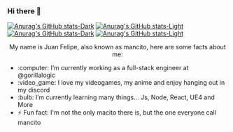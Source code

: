 ### Hi there 👋

<!--
**mancito321/mancito321** is a ✨ _special_ ✨ repository because its `README.md` (this file) appears on your GitHub profile.

My name is Juan Felipe, also known as mancito. 

- :computer: I’m currently working on ...
- 🌱 I’m currently learning ...
- 👯 I’m looking to collaborate on ...
- 🤔 I’m looking for help with ...
- 💬 Ask me about ...
- 📫 How to reach me: ...
- 😄 Pronouns: ...
- ⚡ Fun fact: ...
-->
[![Anurag's GitHub stats-Dark](https://github-readme-stats.vercel.app/api?username=juanllanoGL&show_icons=true&theme=dark#gh-dark-mode-only)](https://github.com/anuraghazra/github-readme-stats#gh-dark-mode-only)
[![Anurag's GitHub stats-Light](https://github-readme-stats.vercel.app/api?username=juanllanoGL&show_icons=true&theme=default#gh-light-mode-only)](https://github.com/anuraghazra/github-readme-stats#gh-light-mode-only)
[![Anurag's GitHub stats-Dark](https://github-readme-stats.vercel.app/api?username=mancito321&show_icons=true&theme=dark#gh-dark-mode-only)](https://github.com/anuraghazra/github-readme-stats#gh-dark-mode-only)
[![Anurag's GitHub stats-Light](https://github-readme-stats.vercel.app/api?username=mancito321&show_icons=true&theme=default#gh-light-mode-only)](https://github.com/anuraghazra/github-readme-stats#gh-light-mode-only)
<p align="center">My name is Juan Felipe, also known as mancito, here are some facts about me:</p>
<ul> 
  <li>:computer: I’m currently working as a full-stack engineer at @gorillalogic  </li>
  <li>:video_game:  I love my videogames, my anime and enjoy hanging out in my discord</li>
  <li>:bulb: I’m currently learning many things... Js, Node, React, UE4 and More </li>
  <li>⚡ Fun fact: I'm not the only macito there is, but the one everyone call mancito</li>
</ul>
